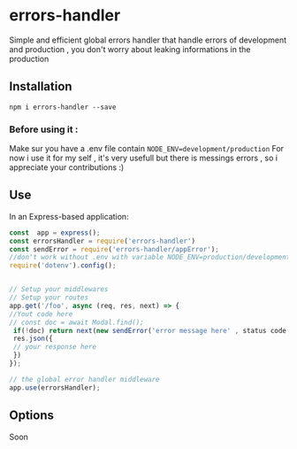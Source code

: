 # errors-handler
  Simple and efficient global errors handler that handle errors of development and production , you don't worry about
  leaking informations in the production 
  
## Installation
```
npm i errors-handler --save
```


 ### Before using it : 
 Make sur you have a .env file contain ```NODE_ENV=development/production```
For now i use it for my self , it's very usefull but there is messings errors , so i appreciate your contributions :) 
## Use
 
 
 In an Express-based application:
 
 ```js
 const  app = express();
 const errorsHandler = require('errors-handler')
 const sendError = require('errors-handler/appError');
 //don't work without .env with variable NODE_ENV=production/development
 require('dotenv').config(); 

 
 // Setup your middlewares
// Setup your routes
app.get('/foo', async (req, res, next) => {
//Yout code here
// const doc = await Modal.find();
  if(!doc) return next(new sendError('error message here' , status code number here) 
  res.json({
  // your response here
  })
});

// the global error handler middleware 
app.use(errorsHandler);
 ```
 
 ## Options
 Soon
 
 